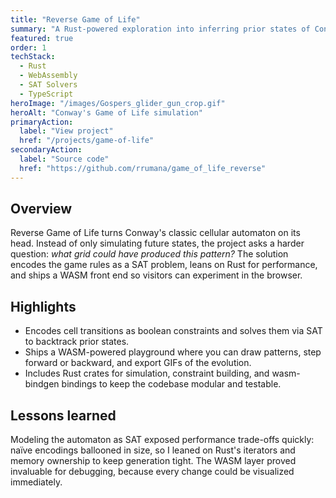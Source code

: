 ```yaml
---
title: "Reverse Game of Life"
summary: "A Rust-powered exploration into inferring prior states of Conway's Game of Life using SAT solvers and WASM for interactive visualization."
featured: true
order: 1
techStack:
  - Rust
  - WebAssembly
  - SAT Solvers
  - TypeScript
heroImage: "/images/Gospers_glider_gun_crop.gif"
heroAlt: "Conway's Game of Life simulation"
primaryAction:
  label: "View project"
  href: "/projects/game-of-life"
secondaryAction:
  label: "Source code"
  href: "https://github.com/rrumana/game_of_life_reverse"
---
```

## Overview
Reverse Game of Life turns Conway's classic cellular automaton on its head. Instead of only simulating
future states, the project asks a harder question: *what grid could have produced this pattern?* The
solution encodes the game rules as a SAT problem, leans on Rust for performance, and ships a WASM
front end so visitors can experiment in the browser.

## Highlights
- Encodes cell transitions as boolean constraints and solves them via SAT to backtrack prior states.
- Ships a WASM-powered playground where you can draw patterns, step forward or backward, and export
  GIFs of the evolution.
- Includes Rust crates for simulation, constraint building, and wasm-bindgen bindings to keep the
  codebase modular and testable.

## Lessons learned
Modeling the automaton as SAT exposed performance trade-offs quickly: naïve encodings ballooned in
size, so I leaned on Rust's iterators and memory ownership to keep generation tight. The WASM layer
proved invaluable for debugging, because every change could be visualized immediately.
